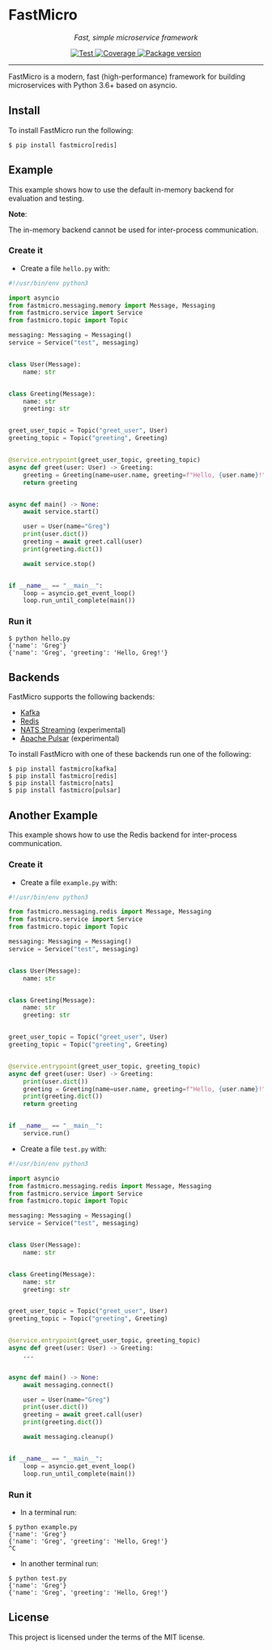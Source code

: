 # FastMicro

<p align="center">
    <em>Fast, simple microservice framework</em>
</p>
<p align="center">
<a href="https://github.com/larmoreg/fastmicro/actions?query=workflow%3ATest" target="_blank">
    <img src="https://github.com/larmoreg/fastmicro/workflows/Test/badge.svg" alt="Test">
</a>
<a href="https://codecov.io/gh/larmoreg/fastmicro" target="_blank">
    <img src="https://img.shields.io/codecov/c/github/larmoreg/fastmicro?color=%2334D058" alt="Coverage">
</a>
<a href="https://pypi.org/project/fastmicro" target="_blank">
    <img src="https://img.shields.io/pypi/v/fastmicro?color=%2334D058&label=pypi%20package" alt="Package version">
</a>
</p>

---

FastMicro is a modern, fast (high-performance) framework for building microservices with Python 3.6+ based on asyncio.

## Install

To install FastMicro run the following:

<div class="termy">

```console
$ pip install fastmicro[redis]
```

</div>

## Example

This example shows how to use the default in-memory backend for evaluation and testing.

**Note**:

The in-memory backend cannot be used for inter-process communication.

### Create it

* Create a file `hello.py` with:

```Python
#!/usr/bin/env python3

import asyncio
from fastmicro.messaging.memory import Message, Messaging
from fastmicro.service import Service
from fastmicro.topic import Topic

messaging: Messaging = Messaging()
service = Service("test", messaging)


class User(Message):
    name: str


class Greeting(Message):
    name: str
    greeting: str


greet_user_topic = Topic("greet_user", User)
greeting_topic = Topic("greeting", Greeting)


@service.entrypoint(greet_user_topic, greeting_topic)
async def greet(user: User) -> Greeting:
    greeting = Greeting(name=user.name, greeting=f"Hello, {user.name}!")
    return greeting


async def main() -> None:
    await service.start()

    user = User(name="Greg")
    print(user.dict())
    greeting = await greet.call(user)
    print(greeting.dict())

    await service.stop()


if __name__ == "__main__":
    loop = asyncio.get_event_loop()
    loop.run_until_complete(main())
```

### Run it

```console
$ python hello.py
{'name': 'Greg'}
{'name': 'Greg', 'greeting': 'Hello, Greg!'}
```

## Backends

FastMicro supports the following backends:

* <a href="https://pypi.org/project/aiokafka/" class="external-link" target="_blank">Kafka</a>
* <a href="https://pypi.org/project/aioredis/" class="external-link" target="_blank">Redis</a>
* <a href="https://pypi.org/project/asyncio-nats-streaming/" class="external-link" target="_blank">NATS Streaming</a> (experimental)
* <a href="https://pypi.org/project/pulsar-client/" class="external-link" target="_blank">Apache Pulsar</a> (experimental)

To install FastMicro with one of these backends run one of the following:

<div class="termy">

```console
$ pip install fastmicro[kafka]
$ pip install fastmicro[redis]
$ pip install fastmicro[nats]
$ pip install fastmicro[pulsar]
```

## Another Example

This example shows how to use the Redis backend for inter-process communication.

### Create it

* Create a file `example.py` with:

```Python
#!/usr/bin/env python3

from fastmicro.messaging.redis import Message, Messaging
from fastmicro.service import Service
from fastmicro.topic import Topic

messaging: Messaging = Messaging()
service = Service("test", messaging)


class User(Message):
    name: str


class Greeting(Message):
    name: str
    greeting: str


greet_user_topic = Topic("greet_user", User)
greeting_topic = Topic("greeting", Greeting)


@service.entrypoint(greet_user_topic, greeting_topic)
async def greet(user: User) -> Greeting:
    print(user.dict())
    greeting = Greeting(name=user.name, greeting=f"Hello, {user.name}!")
    print(greeting.dict())
    return greeting


if __name__ == "__main__":
    service.run()
```

* Create a file `test.py` with:

```python
#!/usr/bin/env python3

import asyncio
from fastmicro.messaging.redis import Message, Messaging
from fastmicro.service import Service
from fastmicro.topic import Topic

messaging: Messaging = Messaging()
service = Service("test", messaging)


class User(Message):
    name: str


class Greeting(Message):
    name: str
    greeting: str


greet_user_topic = Topic("greet_user", User)
greeting_topic = Topic("greeting", Greeting)


@service.entrypoint(greet_user_topic, greeting_topic)
async def greet(user: User) -> Greeting:
    ...


async def main() -> None:
    await messaging.connect()

    user = User(name="Greg")
    print(user.dict())
    greeting = await greet.call(user)
    print(greeting.dict())

    await messaging.cleanup()


if __name__ == "__main__":
    loop = asyncio.get_event_loop()
    loop.run_until_complete(main())
```

### Run it

* In a terminal run:

<div class="termy">

```console
$ python example.py
{'name': 'Greg'}
{'name': 'Greg', 'greeting': 'Hello, Greg!'}
^C
```

* In another terminal run:

<div class="termy">

```console
$ python test.py
{'name': 'Greg'}
{'name': 'Greg', 'greeting': 'Hello, Greg!'}
```

</div>

## License

This project is licensed under the terms of the MIT license.

